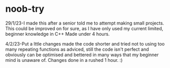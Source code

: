 # noob-try
29/1/23-I made this after a senior told me to attempt making small projects. This could be improved on for sure, as I have only used my current limited, beginner knowledge in C++
Made under 4 hours.


4/2/23-Put a lttle changes made the code shorter and tried not to using too many repeating functions as adviced, still the code isn't perfect and obviously can be optimised and bettered in many ways that my beginner mind is unaware of. 
Changes done in a rushed 1 hour. :)
